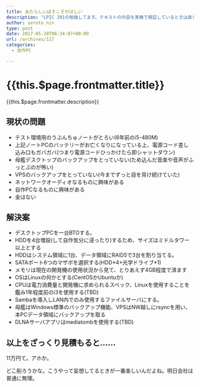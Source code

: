 ```yaml
---
title: あたらしいぱそこそがほしい
description: "LPIC 201の勉強してます。テキストの内容を実機で検証しているときは楽しいんだけど、細かいコマンドオプションなんかをテキストで暗記しているときはうつ病になる。｢ぐぐればよくないか｣が頭の中をぐるぐる回る。精神が限界を迎えてきたところで降って湧いて出た妄想が掲題の内容。"
author: seroto_nin
type: post
date: 2017-05-28T06:34:07+00:00
url: /archives/117
categories:
  - 自作PC

---
```

# {{this.$page.frontmatter.title}}

{{this.$page.frontmatter.description}}

<!--more-->

## 現状の問題

- テスト環境用のうぶんちゅノートがとろい(6年前のi5-480M)
- 上記ノートPCのバッテリーがお亡くなりになっている上、電源コード差し込み口もガバガバ(つまり電源コードひっかけたら即シャットダウン)
- 母艦デスクトップのバックアップをとっていない(ため込んだ音楽や音声がふっとぶのが怖い)
- VPSのバックアップをとっていない(今までずっと目を背け続けていた)
- ネットワークオーディオなるものに興味がある
- 自作PCなるものに興味がある
- 金はない

## 解決案

- デスクトップPCを一台BTOする。
- HDDを4台増設(して自作気分に浸ったり)するため、サイズはミドルタワー以上とする
- HDDはシステム領域に1台、データ領域にRAID5で3台を割り当てる。
- SATAポート6つのマザボを選択する(HDD\*4+光学ドライブ\*1)
- メモリは現在の開発機の使用状況から見て、とりあえず4GB程度で済ます
- OSはLinuxの何かとする(CentOSかUbuntuか)
- CPUは電力消費量と開発機に求められるスペック、Linuxを使用することを鑑み1年程度前のi3を使用する(TBD)
- Sambaを導入しLAN内でのみ使用するファイルサーバにする。
- 母艦はWindows標準のバックアップ機能、VPSはNW越しにrsyncを用い、本PCデータ領域にバックアップを取る
- DLNAサーバアプリはmediatombを使用する(TBD)

## 以上をざっくり見積もると……

11万円て。アホか。
  
どこ削ろうかな。こうやって妄想してるときが一番楽しいんだよね。明日会社は普通に無理。

